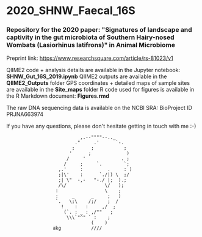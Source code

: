 # 2020_SHNW_Faecal_16S
### Repository for the 2020 paper: "Signatures of landscape and captivity in the gut microbiota of Southern Hairy-nosed Wombats (Lasiorhinus latifrons)" in Animal Microbiome

Preprint link: https://www.researchsquare.com/article/rs-81023/v1

QIIME2 code + analysis details are available in the Jupyter notebook: **SHNW_Gut_16S_2019.ipynb**
QIIME2 outputs are available in the **QIIME2_Outputs** folder
GPS coordinates + detailed maps of sample sites are available in the **Site_maps** folder
R code used for figures is available in the R Markdown document: **Figures.rmd**

The raw DNA sequencing data is available on the NCBI SRA: BioProject ID PRJNA663974

If you have any questions, please don't hesitate getting in touch with me :-)


                               ,.--""""--.._
                             ."     .'      `-.
                            ;      ;           ;
                           '      ;             )
                          /     '             . ;
                         /     ;     `.        `;
                       ,.'     :         .     : )
                       ;|\'    :      `./|) \  ;/
                       ;| \"  -,-   "-./ |;  ).;
                       /\/              \/   );
                      :                 \    ;
                      :     _      _     ;   )
                      `.   \;\    /;/    ;  /
                        !    :   :     ,/  ;
                         (`. : _ : ,/""   ;
                          \\\`"^" ` :    ;
                                   (    )
                     akg           ////

